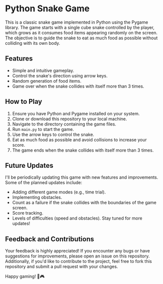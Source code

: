 # Python Snake Game

This is a classic snake game implemented in Python using the Pygame library.
The game starts with a single cube snake controlled by the player, which grows as it consumes food items appearing randomly on the screen. 
The objective is to guide the snake to eat as much food as possible without colliding with its own body.

## Features
- Simple and intuitive gameplay.
- Control the snake's direction using arrow keys.
- Random generation of food items.
- Game over when the snake collides with itself more than 3 times. 

## How to Play
1.	Ensure you have Python and Pygame installed on your system.
2.	Clone or download this repository to your local machine.
3.	Navigate to the directory containing the game files.
4.	Run `main.py` to start the game.
5.	Use the arrow keys to control the snake.
6.	Eat as much food as possible and avoid collisions to increase your score.
7.	The game ends when the snake collides with itself more than 3 times.

## Future Updates
I'll be periodically updating this game with new features and improvements. Some of the planned updates include:
-	Adding different game modes (e.g., time trial).
-	Implementing obstacles.
-	Count as a failure if the snake collides with the boundaries of the game screen.
-	Score tracking.
-	Levels of difficulties (speed and obstacles).
Stay tuned for more updates!

## Feedback and Contributions
Your feedback is highly appreciated! If you encounter any bugs or have suggestions for improvements, please open an issue on this repository. 
Additionally, if you'd like to contribute to the project, feel free to fork this repository and submit a pull request with your changes.

Happy gaming! 🐍🎮
